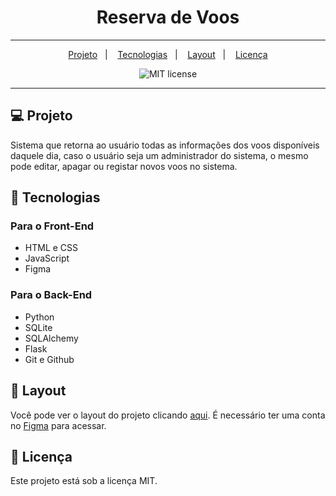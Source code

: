 <h1 align="center">Reserva de Voos</h1>

---
<p align="center">
  <a href="#-projeto">Projeto</a>&nbsp;&nbsp;&nbsp;|&nbsp;&nbsp;&nbsp;
  <a href="#-tecnologias">Tecnologias</a>&nbsp;&nbsp;&nbsp;|&nbsp;&nbsp;&nbsp;
  <a href="#-layout">Layout</a>&nbsp;&nbsp;&nbsp;|&nbsp;&nbsp;&nbsp;
  <a href="#memo-licença">Licença</a>
</p>


<p align="center"><img src="https://img.shields.io/bower/l/MI" alt="MIT license"></p>

---

## :computer: Projeto

Sistema que retorna ao usuário todas as informações dos voos disponíveis daquele dia, caso o usuário seja um administrador do sistema, o mesmo pode editar, apagar ou registar novos voos no sistema.

## :rocket: Tecnologias

### Para o Front-End
- HTML e CSS
- JavaScript
- Figma

### Para o Back-End
- Python
- SQLite
- SQLAlchemy
- Flask
- Git e Github

## :art: Layout

Você pode ver o layout do projeto clicando [aqui](https://www.figma.com/file/n54XCyc9gTtYrJoePwZlp4/PurpleVelvet?node-id=2%3A3&t=YDyKWHZPmOJ1grVb-0). É necessário ter uma conta no [Figma](https://figma.com) para acessar.

## :memo: Licença

Este projeto está sob a licença MIT.
